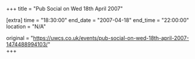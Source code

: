 +++
title = "Pub Social on Wed 18th April 2007"

[extra]
time = "18:30:00"
end_date = "2007-04-18"
end_time = "22:00:00"
location = "N/A"

original = "https://uwcs.co.uk/events/pub-social-on-wed-18th-april-2007-1474488994103/"    
+++



